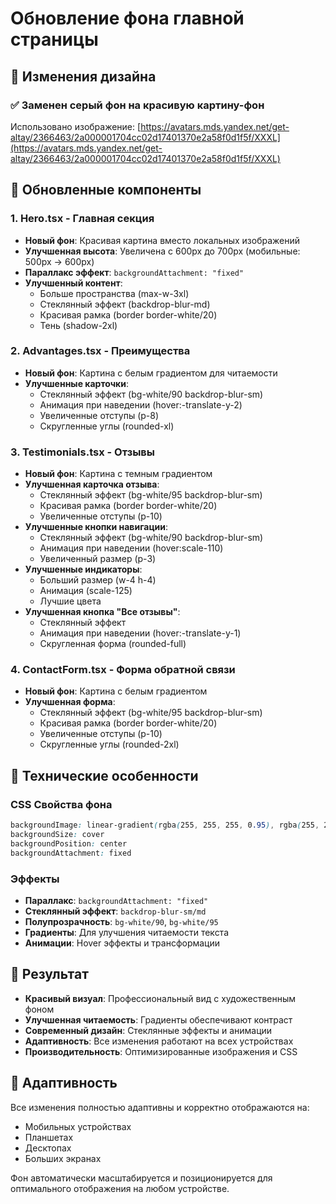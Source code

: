 # Обновление фона главной страницы

## 🎨 Изменения дизайна

### ✅ Заменен серый фон на красивую картину-фон

Использовано изображение: [https://avatars.mds.yandex.net/get-altay/2366463/2a000001704cc02d17401370e2a58f0d1f5f/XXXL](https://avatars.mds.yandex.net/get-altay/2366463/2a000001704cc02d17401370e2a58f0d1f5f/XXXL)

## 🔧 Обновленные компоненты

### 1. **Hero.tsx** - Главная секция
- **Новый фон**: Красивая картина вместо локальных изображений
- **Улучшенная высота**: Увеличена с 600px до 700px (мобильные: 500px → 600px)
- **Параллакс эффект**: `backgroundAttachment: "fixed"`
- **Улучшенный контент**: 
  - Больше пространства (max-w-3xl)
  - Стеклянный эффект (backdrop-blur-md)
  - Красивая рамка (border border-white/20)
  - Тень (shadow-2xl)

### 2. **Advantages.tsx** - Преимущества
- **Новый фон**: Картина с белым градиентом для читаемости
- **Улучшенные карточки**:
  - Стеклянный эффект (bg-white/90 backdrop-blur-sm)
  - Анимация при наведении (hover:-translate-y-2)
  - Увеличенные отступы (p-8)
  - Скругленные углы (rounded-xl)

### 3. **Testimonials.tsx** - Отзывы
- **Новый фон**: Картина с темным градиентом
- **Улучшенная карточка отзыва**:
  - Стеклянный эффект (bg-white/95 backdrop-blur-sm)
  - Красивая рамка (border border-white/20)
  - Увеличенные отступы (p-10)
- **Улучшенные кнопки навигации**:
  - Стеклянный эффект (bg-white/90 backdrop-blur-sm)
  - Анимация при наведении (hover:scale-110)
  - Увеличенный размер (p-3)
- **Улучшенные индикаторы**:
  - Больший размер (w-4 h-4)
  - Анимация (scale-125)
  - Лучшие цвета
- **Улучшенная кнопка "Все отзывы"**:
  - Стеклянный эффект
  - Анимация при наведении (hover:-translate-y-1)
  - Скругленная форма (rounded-full)

### 4. **ContactForm.tsx** - Форма обратной связи
- **Новый фон**: Картина с белым градиентом
- **Улучшенная форма**:
  - Стеклянный эффект (bg-white/95 backdrop-blur-sm)
  - Красивая рамка (border border-white/20)
  - Увеличенные отступы (p-10)
  - Скругленные углы (rounded-2xl)

## 🎯 Технические особенности

### CSS Свойства фона
```css
backgroundImage: linear-gradient(rgba(255, 255, 255, 0.95), rgba(255, 255, 255, 0.9)), url('...')
backgroundSize: cover
backgroundPosition: center
backgroundAttachment: fixed
```

### Эффекты
- **Параллакс**: `backgroundAttachment: "fixed"`
- **Стеклянный эффект**: `backdrop-blur-sm/md`
- **Полупрозрачность**: `bg-white/90`, `bg-white/95`
- **Градиенты**: Для улучшения читаемости текста
- **Анимации**: Hover эффекты и трансформации

## 🌟 Результат

- **Красивый визуал**: Профессиональный вид с художественным фоном
- **Улучшенная читаемость**: Градиенты обеспечивают контраст
- **Современный дизайн**: Стеклянные эффекты и анимации
- **Адаптивность**: Все изменения работают на всех устройствах
- **Производительность**: Оптимизированные изображения и CSS

## 📱 Адаптивность

Все изменения полностью адаптивны и корректно отображаются на:
- Мобильных устройствах
- Планшетах  
- Десктопах
- Больших экранах

Фон автоматически масштабируется и позиционируется для оптимального отображения на любом устройстве.
